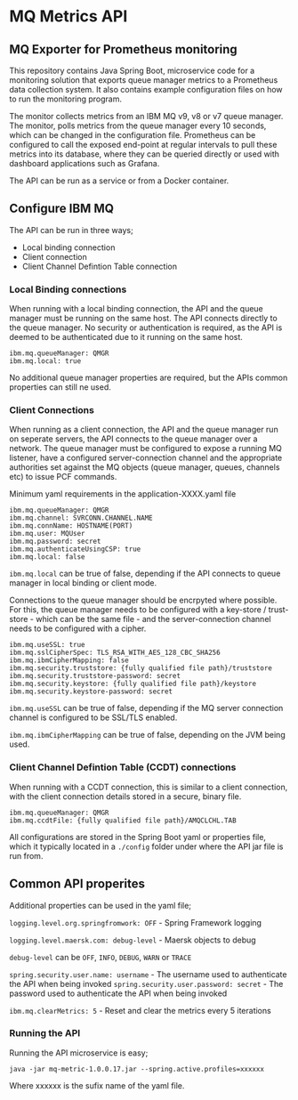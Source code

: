 # MQ Metrics API

## MQ Exporter for Prometheus monitoring

This repository contains Java Spring Boot, microservice code for a monitoring solution that exports queue manager metrics to a Prometheus data collection system.  It also contains example configuration files on how to run the monitoring program.

The monitor collects metrics from an IBM MQ v9, v8 or v7 queue manager.  The monitor, polls metrics from the queue manager every 10 seconds, which can be changed in the configuration file.  Prometheus can be configured to call the exposed end-point at regular intervals to pull these metrics into its database, where they can be queried directly or used with dashboard applications such as Grafana.

The API can be run as a service or from a Docker container.

## Configure IBM MQ

The API can be run in three ways;

* Local binding connection
* Client connection
* Client Channel Defintion Table connection

### Local Binding connections

When running with a local binding connection, the API and the queue manager must be running on the same host.  The API connects directly to the queue manager.  No security or authentication is required, as the API is deemed to be authenticated due to it running on the same host.

```
ibm.mq.queueManager: QMGR
ibm.mq.local: true
```

No additional queue manager properties are required, but the APIs common properties can still ne used.

### Client Connections

When running as a client connection, the API and the queue manager run on seperate servers, the API connects to the queue manager over a network.  The queue manager must be configured to expose a running MQ listener, have a configured server-connection channel and the appropriate authorities set against the MQ objects (queue manager, queues, channels etc) to issue PCF commands.

Minimum yaml requirements in the application-XXXX.yaml file

```
ibm.mq.queueManager: QMGR
ibm.mq.channel: SVRCONN.CHANNEL.NAME
ibm.mq.connName: HOSTNAME(PORT)
ibm.mq.user: MQUser
ibm.mq.password: secret
ibm.mq.authenticateUsingCSP: true
ibm.mq.local: false
```

`ibm.mq.local` can be true of false, depending if the API connects to queue manager in local binding or client mode.


Connections to the queue manager should be encrpyted where possible.  For this, the queue manager needs to be configured with a key-store / trust-store - which can be the same file - and the server-connection channel needs to be configured with a cipher.

```
ibm.mq.useSSL: true
ibm.mq.sslCipherSpec: TLS_RSA_WITH_AES_128_CBC_SHA256
ibm.mq.ibmCipherMapping: false 
ibm.mq.security.truststore: {fully qualified file path}/truststore 
ibm.mq.security.truststore-password: secret
ibm.mq.security.keystore: {fully qualified file path}/keystore 
ibm.mq.security.keystore-password: secret
```

`ibm.mq.useSSL` can be true of false, depending if the MQ server connection channel is configured to be SSL/TLS enabled.

`ibm.mq.ibmCipherMapping` can be true of false, depending on the JVM being used.

### Client Channel Defintion Table (CCDT) connections

When running with a CCDT connection, this is similar to a client connection, with the client connection details stored in a secure, binary file.

```
ibm.mq.queueManager: QMGR
ibm.mq.ccdtFile: {fully qualified file path}/AMQCLCHL.TAB 
```

All configurations are stored in the Spring Boot yaml or properties file, which it typically located in a `./config` folder under where the API jar file is run from.

## Common API properites

Additional properties can be used in the yaml file;

`logging.level.org.springfromwork: OFF` - Spring Framework logging

`logging.level.maersk.com: debug-level` - Maersk objects to debug

`debug-level` can be `OFF`, `INFO`, `DEBUG`, `WARN` or `TRACE`

`spring.security.user.name: username` - The username used to authenticate the API when being invoked
`spring.security.user.password: secret` - The password used to authenticate the API when being invoked

`ibm.mq.clearMetrics: 5` - Reset and clear the metrics every 5 iterations

 

### Running the API

Running the API microservice is easy;

`java -jar mq-metric-1.0.0.17.jar --spring.active.profiles=xxxxxx`

Where xxxxxx is the sufix name of the yaml file.